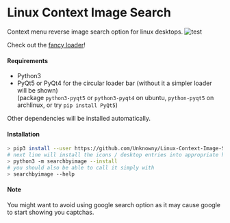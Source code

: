 # Linux Context Image Search
Context menu reverse image search option for linux desktops.
![test](https://i.imgur.com/0eGceKd.png)

Check out the [fancy loader](https://gfycat.com/EdibleEnergeticDeermouse)!

#### Requirements
* Python3
* PyQt5 or PyQt4 for the circular loader bar (without it a simpler loader will be shown)  
  (package `python3-pyqt5` or `python3-pyqt4` on ubuntu, `python-pyqt5` on archlinux, or try `pip install PyQt5`)

Other dependencies will be installed automatically.

#### Installation
```bash
> pip3 install --user https://github.com/Unknowny/Linux-Context-Image-Search/archive/master.zip
# next line will install the icons / desktop entries into appropriate home directories
> python3 -m searchbyimage --install
# you should also be able to call it simply with
> searchbyimage --help
```

#### Note
You might want to avoid using google search option as it may cause google to start showing you captchas.

